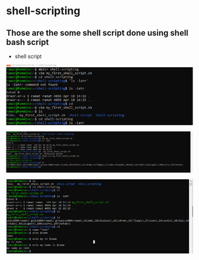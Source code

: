# shell-scripting

## Those are the some shell script done using shell bash script

- shell script

![shell](./imgs/shell%20script%202.png)

![shel](./imgs/shell%20script.png)

![shell](./imgs/shell.png)





